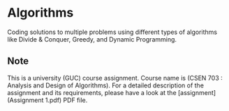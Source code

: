 # Algorithms
Coding solutions to multiple problems using different types of algorithms like Divide &amp; Conquer, Greedy, and Dynamic Programming.

## Note
This is a university (GUC) course assignment. Course name is (CSEN 703 : Analysis and Design of Algorithms). For a detailed description of the assignment and its requirements, please have a look at the [assignment](Assignment 1.pdf) PDF file.
